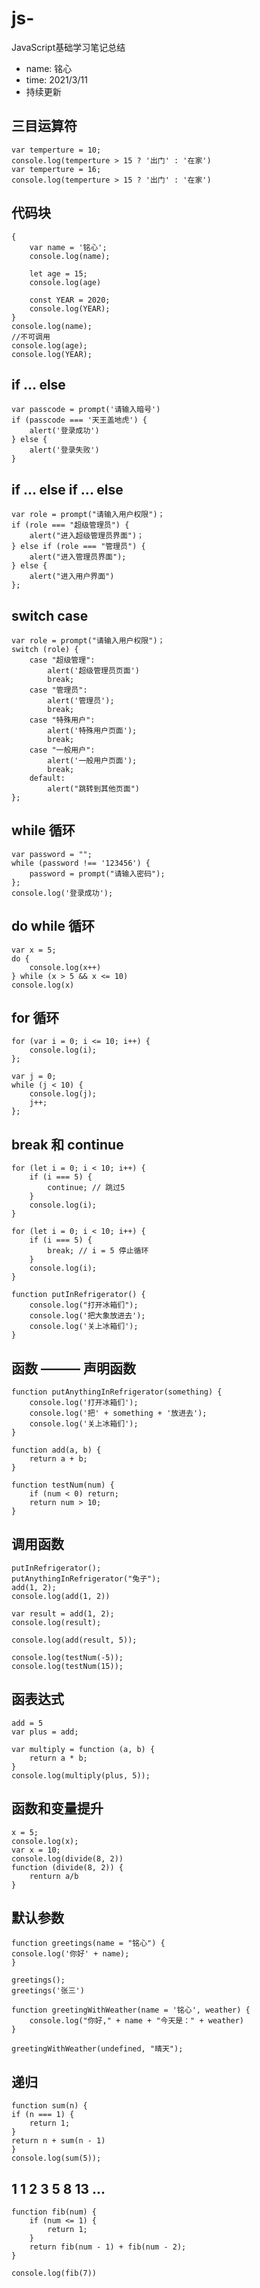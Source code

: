 # js-
JavaScript基础学习笔记总结

* name: 铭心 
* time: 2021/3/11
* 持续更新

三目运算符
--
    var temperture = 10;
    console.log(temperture > 15 ? '出门' : '在家')
    var temperture = 16;
    console.log(temperture > 15 ? '出门' : '在家')
代码块
--
    {
        var name = '铭心';
        console.log(name);

        let age = 15;
        console.log(age)

        const YEAR = 2020;
        console.log(YEAR);
    }
    console.log(name);
    //不可调用
    console.log(age);
    console.log(YEAR);
if ... else
---
    var passcode = prompt('请输入暗号')
    if (passcode === '天王盖地虎') {
        alert('登录成功')
    } else {
        alert('登录失败')
    }
if ... else if ... else
--
    var role = prompt("请输入用户权限")；
    if (role === "超级管理员") {
        alert("进入超级管理员界面")；
    } else if (role === "管理员") {
        alert("进入管理员界面");
    } else {
        alert("进入用户界面")
    };
switch case
--
    var role = prompt("请输入用户权限")；
    switch (role) {
        case "超级管理":
            alert('超级管理员页面')
            break;
        case "管理员":
            alert('管理员');
            break;
        case "特殊用户":
            alert('特殊用户页面');
            break;
        case "一般用户":
            alert('一般用户页面');
            break;
        default:
            alert("跳转到其他页面")
    };
while 循环
--
    var password = "";
    while (password !== '123456') {
        password = prompt("请输入密码");
    };
    console.log('登录成功');
do while 循环
--
    var x = 5;
    do {
        console.log(x++)
    } while (x > 5 && x <= 10)
    console.log(x)
for 循环
--
    for (var i = 0; i <= 10; i++) {
        console.log(i);
    };
    
    var j = 0;
    while (j < 10) {
        console.log(j);
        j++;
    };
    
break 和 continue
--
    for (let i = 0; i < 10; i++) {
        if (i === 5) {
            continue; // 跳过5
        }
        console.log(i);
    }
    
    for (let i = 0; i < 10; i++) {
        if (i === 5) {
            break; // i = 5 停止循环
        }
        console.log(i);
    }

    function putInRefrigerator() {
        console.log("打开冰箱们");
        console.log('把大象放进去');
        console.log('关上冰箱们');
    }
函数 ——— 声明函数
--
    function putAnythingInRefrigerator(something) {
        console.log('打开冰箱们');
        console.log('把' + something + '放进去');
        console.log('关上冰箱们');
    }

    function add(a, b) {
        return a + b;
    }

    function testNum(num) {
        if (num < 0) return;
        return num > 10;
    }
    
调用函数
--
    putInRefrigerator();
    putAnythingInRefrigerator("兔子");
    add(1, 2);
    console.log(add(1, 2))

    var result = add(1, 2);
    console.log(result);

    console.log(add(result, 5));

    console.log(testNum(-5));
    console.log(testNum(15));
    

函表达式
--
    add = 5
    var plus = add;

    var multiply = function (a, b) {
        return a * b;
    }
    console.log(multiply(plus, 5));
函数和变量提升
--
    x = 5;
    console.log(x);
    var x = 10;
    console.log(divide(8, 2))
    function (divide(8, 2)) {
        renturn a/b
    }
默认参数
--
    function greetings(name = "铭心") {
    console.log('你好' + name);
    }

    greetings();
    greetings('张三')

    function greetingWithWeather(name = '铭心', weather) {
        console.log("你好," + name + "今天是：" + weather)
    }

    greetingWithWeather(undefined, "晴天");

递归
--
    function sum(n) {
    if (n === 1) {
        return 1;
    }
    return n + sum(n - 1)
    }
    console.log(sum(5));
    
1 1 2 3 5 8 13 ...
--
    function fib(num) {
        if (num <= 1) {
            return 1;
        }
        return fib(num - 1) + fib(num - 2);
    }

    console.log(fib(7))
